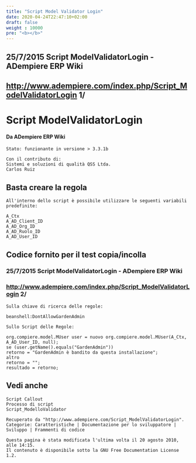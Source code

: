 ```yaml
---
title: "Script Model Validator Login"
date: 2020-04-24T22:47:10+02:00
draft: false
weight : 10000
pre: "<b></b>"
---
```



## 25/7/2015 Script ModelValidatorLogin - ADempiere ERP Wiki

## http://www.adempiere.com/index.php/Script_ModelValidatorLogin 1/

# Script ModelValidatorLogin

#### Da ADempiere ERP Wiki

```
Stato: funzionante in versione > 3.3.1b
```
```
Con il contributo di:
Sistemi e soluzioni di qualità QSS Ltda.
Carlos Ruiz
```
## Basta creare la regola

```
All'interno dello script è possibile utilizzare le seguenti variabili predefinite:
```
```
A_Ctx
A_AD_Client_ID
A_AD_Org_ID
A_AD_Ruolo_ID
A_AD_User_ID
```
## Codice fornito per il test copia/incolla


### 25/7/2015 Script ModelValidatorLogin - ADempiere ERP Wiki

### http://www.adempiere.com/index.php/Script_ModelValidatorLogin 2/

```
Sulla chiave di ricerca delle regole:
```
```
beanshell:DontAllowGardenAdmin
```
```
Sullo Script delle Regole:
```
```
org.compiere.model.MUser user = nuovo org.compiere.model.MUser(A_Ctx, A_AD_User_ID, null);
se (user.getName().equals("GardenAdmin"))
retorno = "GardenAdmin è bandito da questa installazione";
altro
retorno = "";
resultado = retorno;
```
## Vedi anche

```
Script Callout
Processo di script
Script_ModelloValidator
```
```
Recuperato da "http://www.adempiere.com/Script_ModelValidatorLogin".
Categorie: Caratteristiche | Documentazione per lo sviluppatore | Sviluppo | Frammenti di codice
```
```
Questa pagina è stata modificata l'ultima volta il 20 agosto 2010, alle 14:15.
Il contenuto è disponibile sotto la GNU Free Documentation License 1.2.
```






